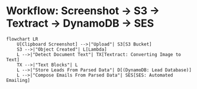 # Workflow: Screenshot → S3 → Textract → DynamoDB → SES

```mermaid
flowchart LR
    U[Clipboard Screenshot] -->|"Upload"| S3[S3 Bucket]
    S3 -->|"Object Created"| L[Lambda]
    L -->|"Detect Document Text"| TX[Textract: Converting Image to Text]
    TX -->|"Text Blocks"| L
    L -->|"Store Leads From Parsed Data"| D[(DynamoDB: Lead Database)]
    L -->|"Compose Emails From Parsed Data"| SES[SES: Automated Emailing]

